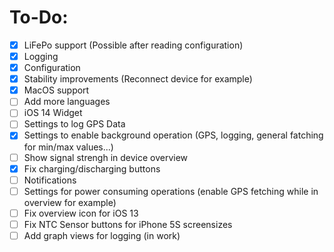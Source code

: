 
# To-Do:
- [x] LiFePo support (Possible after reading configuration)
- [x] Logging
- [x] Configuration
- [X] Stability improvements (Reconnect device for example)
- [x] MacOS support
- [ ] Add more languages
- [ ] iOS 14 Widget
- [ ] Settings to log GPS Data
- [X] Settings to enable background operation (GPS, logging, general fatching for min/max values...)
- [ ] Show signal strengh in device overview
- [x] Fix charging/discharging buttons
- [ ] Notifications
- [ ] Settings for power consuming operations (enable GPS fetching while in overview for example)
- [ ] Fix overview icon for iOS 13
- [ ] Fix NTC Sensor buttons for iPhone 5S screensizes
- [ ] Add graph views for logging (in work)
